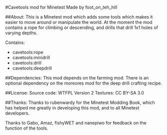 #Cavetools mod for Minetest
Made by foot_on_teh_hill

##About:
This is a Minetest mod which adds some tools which makes it easier to move
around or manipulate the world. At the moment the mod contains a rope for
climbing or descending, and drills that drill 1x1 holes of varying depths.

Contains:

- cavetools:rope
- cavetools:minidrill
- cavetools:drill
- cavetools:deepdrill

##Dependencies:
This mod depends on the farming mod. There is an optional dependency on the
moreores mod for the deep drill crafting recipe.

##License:
Source code: WTFPL Version 2
Textures: CC BY-SA 3.0

##Thanks:
Thanks to rubenwardy for the Minetest Modding Book, which has helped me
greatly in developing this mod, and to all Minetest developers.

Thanks to Gabo, Amaz, fishyWET and nanepiwo for feedback on the function
of the tools.



